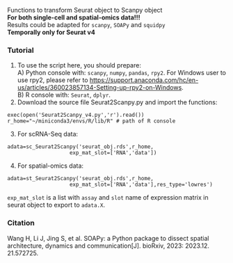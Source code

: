 Functions to transform Seurat object to Scanpy object  
__For both single-cell and spatial-omics data!!!__  
Results could be adapted for `scanpy`, `SOAPy` and `squidpy`  
__Temporally only for Seurat v4__   

### Tutorial
1. To use the script here, you should prepare:  
A) Python console with: `scanpy`, `numpy`, `pandas`, `rpy2`. For Windows user to use rpy2, please refer to https://support.anaconda.com/hc/en-us/articles/360023857134-Setting-up-rpy2-on-Windows.  
B) R console with: `Seurat`, `dplyr`.  
2. Download the source file Seurat2Scanpy.py and import the functions:  
```
exec(open('Seurat2Scanpy_v4.py','r').read())  
r_home="~/miniconda3/envs/R/lib/R" # path of R console 
```
3. For scRNA-Seq data:  
```
adata=sc_Seurat2Scanpy('seurat_obj.rds',r_home,
                    exp_mat_slot=['RNA','data'])
```
4. For spatial-omics data:  
```
adata=st_Seurat2Scanpy('seurat_obj.rds',r_home,
                    exp_mat_slot=['RNA','data'],res_type='lowres')
```
`exp_mat_slot` is a list with `assay` and `slot` name of expression matrix in seurat object to export to `adata.X`.

### Citation
Wang H, Li J, Jing S, et al. SOAPy: a Python package to dissect spatial architecture, dynamics and communication[J]. bioRxiv, 2023: 2023.12. 21.572725.
